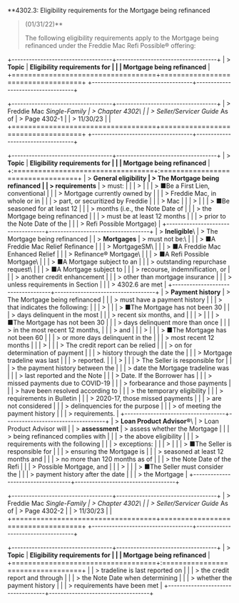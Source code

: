 **4302.3: Eligibility requirements for the Mortgage being refinanced
> (01/31/22)**
>
> The following eligibility requirements apply to the Mortgage being
> refinanced under the Freddie Mac Refi Possible® offering:

+-----------------------------------+-----------------------------------+
| > **Topic**                       | **Eligibility requirements for    |
|                                   | Mortgage being refinanced**       |
+===================================+===================================+
+-----------------------------------+-----------------------------------+

+-----------------------------------+-----------------------------------+
| > Freddie Mac *Single-Family      | > Chapter 4302\                   |
| > Seller/Servicer Guide* As of    | > Page 4302-1                     |
| > 11/30/23                        |                                   |
+===================================+===================================+
+-----------------------------------+-----------------------------------+

+-----------------------------------+-----------------------------------+
| > **Topic**                       | **Eligibility requirements for    |
|                                   | Mortgage being refinanced**       |
+:==================================+:==================================+
| > **General eligibility           | > The Mortgage being refinanced   |
| > requirements**                  | > must:                           |
|                                   | >                                 |
|                                   | > ■Be a First Lien, conventional  |
|                                   | > Mortgage currently owned by     |
|                                   | > Freddie Mac, in whole or in     |
|                                   | > part, or securitized by Freddie |
|                                   | > Mac                             |
|                                   | >                                 |
|                                   | > ■Be seasoned for at least 12    |
|                                   | > months (i.e., the Note Date of  |
|                                   | > the Mortgage being refinanced   |
|                                   | > must be at least 12 months      |
|                                   | > prior to the Note Date of the   |
|                                   | > Refi Possible Mortgage)         |
+-----------------------------------+-----------------------------------+
| > **Ineligible**\                 | > The Mortgage being refinanced   |
| > **Mortgages**                   | > must not be:\                   |
|                                   | > ■A Freddie Mac Relief Refinance |
|                                   | > MortgageSM\                     |
|                                   | > ■A Freddie Mac Enhanced Relief  |
|                                   | > Refinance® Mortgage\            |
|                                   | > ■A Refi Possible Mortgage\      |
|                                   | > ■A Mortgage subject to an       |
|                                   | > outstanding repurchase request\ |
|                                   | > ■A Mortgage subject to          |
|                                   | > recourse, indemnification, or   |
|                                   | > another credit enhancement      |
|                                   | > other than mortgage insurance   |
|                                   | > unless requirements in Section  |
|                                   | > 4302.6 are met                  |
+-----------------------------------+-----------------------------------+
| > **Payment history**             | > The Mortgage being refinanced   |
|                                   | > must have a payment history     |
|                                   | > that indicates the following:   |
|                                   | >                                 |
|                                   | > ■The Mortgage has not been 30   |
|                                   | > days delinquent in the most     |
|                                   | > recent six months, and          |
|                                   | >                                 |
|                                   | > ■The Mortgage has not been 30   |
|                                   | > days delinquent more than once  |
|                                   | > in the most recent 12 months,   |
|                                   | > and                             |
|                                   | >                                 |
|                                   | > ■The Mortgage has not been 60   |
|                                   | > or more days delinquent in the  |
|                                   | > most recent 12 months           |
|                                   | >                                 |
|                                   | > The credit report can be relied |
|                                   | > on for determination of payment |
|                                   | > history through the date the    |
|                                   | > Mortgage tradeline was last     |
|                                   | > reported.                       |
|                                   | >                                 |
|                                   | > The Seller is responsible for   |
|                                   | > the payment history between the |
|                                   | > date the Mortgage tradeline was |
|                                   | > last reported and the Note      |
|                                   | > Date. If the Borrower has       |
|                                   | > missed payments due to COVID-19 |
|                                   | > forbearance and those payments  |
|                                   | > have been resolved according to |
|                                   | > the temporary eligibility       |
|                                   | > requirements in Bulletin        |
|                                   | > 2020-17, those missed payments  |
|                                   | > are not considered              |
|                                   | > delinquencies for the purpose   |
|                                   | > of meeting the payment history  |
|                                   | > requirements.                   |
+-----------------------------------+-----------------------------------+
| > **Loan Product Advisor®**\      | > Loan Product Advisor will       |
| > **assessment**                  | > assess whether the Mortgage     |
|                                   | > being refinanced complies with  |
|                                   | > the above eligibility           |
|                                   | > requirements with the following |
|                                   | > exceptions:                     |
|                                   | >                                 |
|                                   | > ■The Seller is responsible for  |
|                                   | > ensuring the Mortgage is        |
|                                   | > seasoned at least 12 months and |
|                                   | > no more than 120 months as of   |
|                                   | > the Note Date of the Refi       |
|                                   | > Possible Mortgage, and          |
|                                   | >                                 |
|                                   | > ■The Seller must consider the   |
|                                   | > payment history after the date  |
|                                   | > the Mortgage                    |
+-----------------------------------+-----------------------------------+

+-----------------------------------+-----------------------------------+
| > Freddie Mac *Single-Family      | > Chapter 4302\                   |
| > Seller/Servicer Guide* As of    | > Page 4302-2                     |
| > 11/30/23                        |                                   |
+===================================+===================================+
+-----------------------------------+-----------------------------------+

+-----------------------------------+-----------------------------------+
| > **Topic**                       | **Eligibility requirements for    |
|                                   | Mortgage being refinanced**       |
+===================================+:==================================+
|                                   | > tradeline is last reported on   |
|                                   | > the credit report and through   |
|                                   | > the Note Date when determining  |
|                                   | > whether the payment history     |
|                                   | > requirements have been met      |
+-----------------------------------+-----------------------------------+

>